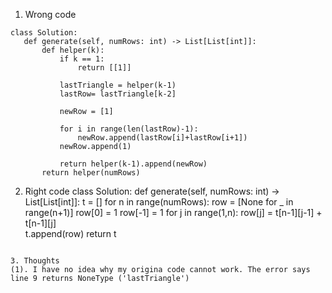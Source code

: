 1. Wrong code
 ```
class Solution:
    def generate(self, numRows: int) -> List[List[int]]:
        def helper(k):
            if k == 1:
                return [[1]]
            
            lastTriangle = helper(k-1)
            lastRow= lastTriangle[k-2]

            newRow = [1]

            for i in range(len(lastRow)-1):
                newRow.append(lastRow[i]+lastRow[i+1])
            newRow.append(1)

            return helper(k-1).append(newRow)
        return helper(numRows)
```                

2. Right code
class Solution:
    def generate(self, numRows: int) -> List[List[int]]:
        t = []
        for n in range(numRows):
            row = [None for _ in range(n+1)]
            row[0] = 1
            row[-1] = 1
            for j in range(1,n):
                row[j] = t[n-1][j-1] + t[n-1][j]           
            t.append(row)
        return t
 ```            

3. Thoughts
(1). I have no idea why my origina code cannot work. The error says  line 9 returns NoneType ('lastTriangle')

